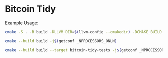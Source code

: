 # Bitcoin Tidy

Example Usage:

```bash
cmake -S . -B build -DLLVM_DIR=$(llvm-config --cmakedir) -DCMAKE_BUILD_TYPE=Release

cmake --build build -j$(getconf _NPROCESSORS_ONLN)

cmake --build build --target bitcoin-tidy-tests -j$(getconf _NPROCESSORS_ONLN)
```
